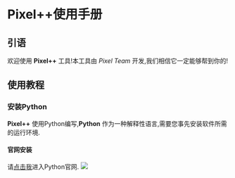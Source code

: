 

# Pixel++使用手册
## 引语
欢迎使用 **Pixel++** 工具!本工具由 *Pixel Team* 开发,我们相信它一定能够帮到你的!
## 使用教程
### 安装Python
**Pixel++** 使用Python编写,**Python** 作为一种解释性语言,需要您事先安装软件所需的运行环境.
#### 官网安装
请[点击我](https://www.python.org/)进入Python官网.
![](https://cdn.staticaly.com/gh/Team-Pixel-Yao/blogcdn@master/img/python.png)
